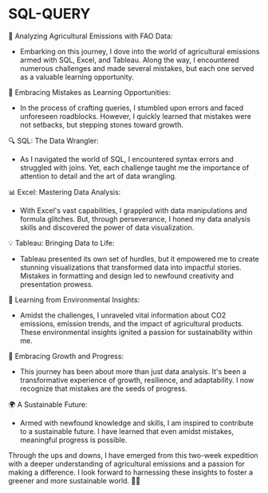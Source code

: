# SQL-QUERY
🌱 Analyzing Agricultural Emissions with FAO Data:

- Embarking on this journey, I dove into the world of agricultural emissions armed with SQL, Excel, and Tableau. Along the way, I encountered numerous challenges and made several mistakes, but each one served as a valuable learning opportunity.

🚧 Embracing Mistakes as Learning Opportunities:

- In the process of crafting queries, I stumbled upon errors and faced unforeseen roadblocks. However, I quickly learned that mistakes were not setbacks, but stepping stones toward growth.

🔍 SQL: The Data Wrangler:

- As I navigated the world of SQL, I encountered syntax errors and struggled with joins. Yet, each challenge taught me the importance of attention to detail and the art of data wrangling.

📊 Excel: Mastering Data Analysis:

- With Excel's vast capabilities, I grappled with data manipulations and formula glitches. But, through perseverance, I honed my data analysis skills and discovered the power of data visualization.

💡 Tableau: Bringing Data to Life:

- Tableau presented its own set of hurdles, but it empowered me to create stunning visualizations that transformed data into impactful stories. Mistakes in formatting and design led to newfound creativity and presentation prowess.

🌿 Learning from Environmental Insights:

- Amidst the challenges, I unraveled vital information about CO2 emissions, emission trends, and the impact of agricultural products. These environmental insights ignited a passion for sustainability within me.

🌟 Embracing Growth and Progress:

- This journey has been about more than just data analysis. It's been a transformative experience of growth, resilience, and adaptability. I now recognize that mistakes are the seeds of progress.

🌍 A Sustainable Future:

- Armed with newfound knowledge and skills, I am inspired to contribute to a sustainable future. I have learned that even amidst mistakes, meaningful progress is possible.

Through the ups and downs, I have emerged from this two-week expedition with a deeper understanding of agricultural emissions and a passion for making a difference. I look forward to harnessing these insights to foster a greener and more sustainable world. 🌱💚
